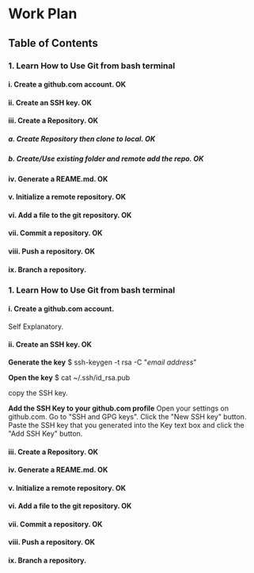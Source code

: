 # Work Plan

## Table of Contents
### 1. Learn How to Use Git from bash terminal
####        i. Create a github.com account. OK
####        ii. Create an SSH key. OK
####        iii. Create a Repository. OK
#####           a. Create Repository then clone to local. OK
#####           b. Create/Use existing folder and remote add the repo. OK
####        iv. Generate a REAME.md. OK
####        v. Initialize a remote repository. OK
####        vi. Add a file to the git repository. OK
####        vii. Commit a repository. OK
####        viii. Push a repository. OK
####        ix. Branch a repository.

### 1. Learn How to Use Git from bash terminal
#### i. Create a github.com account.
Self Explanatory.

####        ii. Create an SSH key. OK

__Generate the key__
$ ssh-keygen -t rsa -C "*email address*"

__Open the key__
$ cat ~/.ssh/id_rsa.pub

copy the SSH key.

__Add the SSH Key to your github.com profile__
Open your settings on github.com.
Go to "SSH and GPG keys".
Click the "New SSH key" button.
Paste the SSH key that you generated into the Key text box and click the "Add SSH Key" button.

####        iii. Create a Repository. OK
####        iv. Generate a REAME.md. OK
####        v. Initialize a remote repository. OK
####        vi. Add a file to the git repository. OK
####        vii. Commit a repository. OK
####        viii. Push a repository. OK
####        ix. Branch a repository.